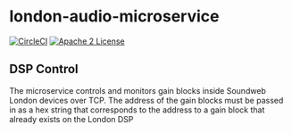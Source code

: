 # london-audio-microservice
[![CircleCI](https://img.shields.io/circleci/project/byuoitav/london-audio-microservice.svg)](https://circleci.com/gh/byuoitav/london-audio-microservice) [![Apache 2 License](https://img.shields.io/hexpm/l/plug.svg)](https://raw.githubusercontent.com/byuoitav/london-audio-microservice/master/LICENSE)

## DSP Control
The microservice controls and monitors gain blocks inside Soundweb London devices over TCP. 
The address of the gain blocks must be passed in as a hex string that corresponds to the address to a gain block that already exists on the London DSP
